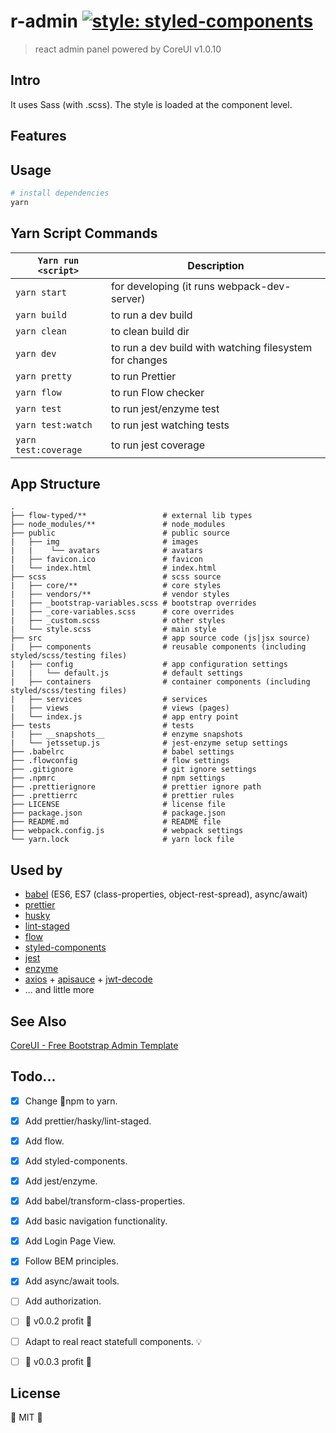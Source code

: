 <!-- prettier-ignore -->
# r-admin [![style: styled-components](https://img.shields.io/badge/style-%F0%9F%92%85%20styled--components-orange.svg?colorB=daa357&colorA=db748e)](https://github.com/styled-components/styled-components)
> react admin panel powered by CoreUI v1.0.10 

## Intro 

It uses Sass (with .scss). The style is loaded at the component level.

## Features

## Usage
```sh
# install dependencies
yarn
```

## Yarn Script Commands

| `Yarn run <script>`  | Description                                             |
| -------------------- | ------------------------------------------------------- |
| `yarn start`         | for developing (it runs webpack-dev-server)             |
| `yarn build`         | to run a dev build                                      |
| `yarn clean`         | to clean build dir                                      |
| `yarn dev`           | to run a dev build with watching filesystem for changes |
| `yarn pretty`        | to run Prettier                                         |
| `yarn flow`          | to run Flow checker                                     |
| `yarn test`          | to run jest/enzyme test                                 |
| `yarn test:watch`    | to run jest watching tests                              |
| `yarn test:coverage` | to run jest coverage                                    |

## App Structure

```
.
├── flow-typed/**                 # external lib types             
├── node_modules/**               # node_modules
├── public                        # public source
|   ├── img                       # images
|   |    └── avatars              # avatars
|   ├── favicon.ico               # favicon
|   └── index.html                # index.html
├── scss                          # scss source
|   ├── core/**                   # core styles
|   ├── vendors/**                # vendor styles
|   ├── _bootstrap-variables.scss # bootstrap overrides
|   ├── _core-variables.scss      # core overrides
|   ├── _custom.scss              # other styles
|   └── style.scss                # main style
├── src                           # app source code (js|jsx source)
|   ├── components                # reusable components (including styled/scss/testing files)
|   ├── config                    # app configuration settings
|   |   └── default.js            # default settings
|   ├── containers                # container components (including styled/scss/testing files)
|   ├── services                  # services
|   ├── views                     # views (pages)
|   └── index.js                  # app entry point
├── tests                         # tests
|   ├── __snapshots__             # enzyme snapshots
|   └── jetssetup.js              # jest-enzyme setup settings
├── .babelrc                      # babel settings
├── .flowconfig                   # flow settings
├── .gitignore                    # git ignore settings
├── .npmrc                        # npm settings
├── .prettierignore               # prettier ignore path
├── .prettierrc                   # prettier rules
├── LICENSE                       # license file
├── package.json                  # package.json
├── README.md                     # README file
├── webpack.config.js             # webpack settings
└── yarn.lock                     # yarn lock file
```

## Used by

* [babel](https://github.com/babel/babel) (ES6, ES7 (class-properties, object-rest-spread), async/await)
* [prettier](https://github.com/prettier/prettier)
* [husky](https://github.com/typicode/husky)
* [lint-staged](https://github.com/okonet/lint-staged)
* [flow](https://flow.org)
* [styled-components](https://github.com/styled-components/styled-components)
* [jest](https://facebook.github.io/jest/)
* [enzyme](https://github.com/airbnb/enzyme)
* [axios](https://github.com/axios/axios) + [apisauce](https://github.com/infinitered/apisauce) + [jwt-decode](https://github.com/auth0/jwt-decode)
* ... and little more

## See Also
[CoreUI - Free Bootstrap Admin Template](https://github.com/mrholek/CoreUI-React)

## Todo...

* [x] Change 💩npm to yarn.
* [x] Add prettier/hasky/lint-staged.
* [x] Add flow.
* [x] Add styled-components.
* [x] Add jest/enzyme.
* [x] Add babel/transform-class-properties. 
* [x] Add basic navigation functionality.
* [x] Add Login Page View.
* [x] Follow BEM principles. 
* [x] Add async/await tools. 
* [ ] Add authorization. 
* [ ] 🏁 v0.0.2 profit 🏁
* [ ] Adapt to real react statefull components. 💡
* [ ] 🏁 v0.0.3 profit 🏁


## License

:cactus: MIT :cactus:
